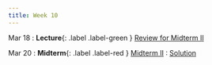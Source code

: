 ```yaml
---
title: Week 10
---
```


Mar 18
: **Lecture**{: .label .label-green } [Review for Midterm II](/assets/lecture_slides/lec16.pdf)

Mar 20
: **Midterm**{: .label .label-red } [Midterm II](/assets/exams/mt2.pdf) 
    : [Solution](/assets/exams/mt2_sol.pdf)
